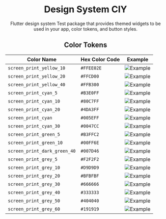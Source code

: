 <div align="center">

  <h1 align="center">Design System CIY</h1>

  <p align="center">
    Flutter design system Test package that provides themed widgets to be used in your app, color tokens, and button styles.
  </p>

  ## Color Tokens

  | Color Name              | Hex Color Code  | Example |
  |-------------------------|-----------------|---------|
  | `screen_print_yellow_10`| `#FFEE02E`      | ![Example](https://via.placeholder.com/20/FFEE02E/000000?text=+) |
  | `screen_print_yellow_20`| `#FFCD00`       | ![Example](https://via.placeholder.com/20/FFCD00/000000?text=+) |
  | `screen_print_yellow_40`| `#FFB300`       | ![Example](https://via.placeholder.com/20/FFB300/000000?text=+) |
  | `screen_print_cyan_5`   | `#B3E0FF`       | ![Example](https://via.placeholder.com/20/B3E0FF/000000?text=+) |
  | `screen_print_cyan_10`  | `#80C7FF`       | ![Example](https://via.placeholder.com/20/80C7FF/000000?text=+) |
  | `screen_print_cyan_20`  | `#4DA3FF`       | ![Example](https://via.placeholder.com/20/4DA3FF/000000?text=+) |
  | `screen_print_cyan`     | `#005EFF`       | ![Example](https://via.placeholder.com/20/005EFF/000000?text=+) |
  | `screen_print_cyan_30`  | `#0047CC`       | ![Example](https://via.placeholder.com/20/0047CC/000000?text=+) |
  | `screen_print_green_5`  | `#B3FFC2`       | ![Example](https://via.placeholder.com/20/B3FFC2/000000?text=+) |
  | `screen_print_green_10` | `#00FF6E`       | ![Example](https://via.placeholder.com/20/00FF6E/000000?text=+) |
  | `screen_print_dark_green_40` | `#007D46`   | ![Example](https://via.placeholder.com/20/007D46/000000?text=+) |
  | `screen_print_grey_5`   | `#F2F2F2`       | ![Example](https://via.placeholder.com/20/F2F2F2/000000?text=+) |
  | `screen_print_grey_10`  | `#D9D9D9`       | ![Example](https://via.placeholder.com/20/D9D9D9/000000?text=+) |
  | `screen_print_grey_20`  | `#BFBFBF`       | ![Example](https://via.placeholder.com/20/BFBFBF/000000?text=+) |
  | `screen_print_grey_30`  | `#666666`       | ![Example](https://via.placeholder.com/20/666666/000000?text=+) |
  | `screen_print_grey_40`  | `#333333`       | ![Example](https://via.placeholder.com/20/333333/000000?text=+) |
  | `screen_print_grey_50`  | `#404040`       | ![Example](https://via.placeholder.com/20/404040/000000?text=+) |
  | `screen_print_grey_60`  | `#191919`       | ![Example](https://via.placeholder.com/20/191919/000000?text=+) |


</div>
